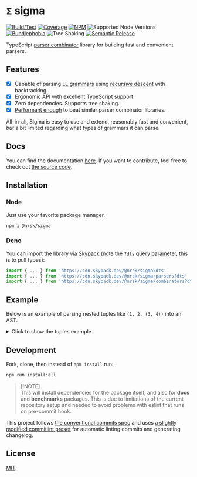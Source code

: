 # `𝝨` sigma

[![Build/Test](https://img.shields.io/github/actions/workflow/status/norskeld/sigma/test.yml?style=flat-square&colorA=22272d&colorB=22272d)](https://github.com/norskeld/sigma/actions 'Build and test workflows')
[![Coverage](https://img.shields.io/coverallsCoverage/github/norskeld/sigma?style=flat-square&colorA=22272d&colorB=22272d)](https://coveralls.io/github/norskeld/sigma 'Test coverage')
[![NPM](https://img.shields.io/npm/v/@nrsk/sigma?style=flat-square&colorA=22272d&colorB=22272d)](https://npm.im/@nrsk/sigma 'This package on NPM')
![Supported Node Versions](https://img.shields.io/node/v/%40nrsk/sigma?style=flat-square&colorA=22272d&colorB=22272d)
[![Bundlephobia](https://img.shields.io/bundlephobia/minzip/@nrsk/sigma?label=minzipped&style=flat-square&colorA=22272d&colorB=22272d)](https://bundlephobia.com/package/@nrsk/sigma)
![Tree Shaking](https://img.shields.io/static/v1?label=tree+shaking&message=✔&style=flat-square&colorA=22272d&colorB=22272d)
[![Semantic Release](https://img.shields.io/static/v1?label=semantic+release&message=✔&style=flat-square&colorA=22272d&colorB=22272d)](https://github.com/semantic-release/semantic-release 'This package uses semantic release to handle releasing, versioning, changelog generation and tagging')

TypeScript [parser combinator][parser-combinator] library for building fast and convenient parsers.

## Features

- [x] Capable of parsing [LL grammars][ll-grammar] using [recursive descent][rd] with backtracking.
- [x] Ergonomic API with excellent TypeScript support.
- [x] Zero dependencies. Supports tree shaking.
- [x] [Performant enough][bench] to beat similar parser combinator libraries.

All-in-all, Sigma is easy to use and extend, reasonably fast and convenient, *but* a bit limited regarding what types of grammars it can parse.

## Docs

You can find the documentation [here][docs]. If you want to contribute, feel free to check out [the source code][docs-source].

## Installation

### Node

Just use your favorite package manager.

```bash
npm i @nrsk/sigma
```

### Deno

You can import the library via [Skypack] (note the `?dts` query parameter, this is to pull types):

```ts
import { ... } from 'https://cdn.skypack.dev/@nrsk/sigma?dts'
import { ... } from 'https://cdn.skypack.dev/@nrsk/sigma/parsers?dts'
import { ... } from 'https://cdn.skypack.dev/@nrsk/sigma/combinators?dts'
```

## Example

Below is an example of parsing nested tuples like `(1, 2, (3, 4))` into an AST.

<details>
<summary>Click to show the tuples example.</summary>

```ts
import { choice, map, optional, sepBy, sequence, takeMid } from '@nrsk/sigma/combinators'
import { defer, integer, run, string, whitespace } from '@nrsk/sigma/parsers'
import type { Span } from '@nrsk/sigma'

/* AST. */

interface NumberNode {
  type: 'number'
  span: Span
  value: number
}

interface ListNode {
  type: 'list'
  span: Span
  value: Array<NumberNode | ListNode>
}

/* Mapping functions to turn parsed string values into AST nodes. */

function toNumber(value: number, span: Span): NumberNode {
  return {
    type: 'number',
    span,
    value
  }
}

function toList(value: Array<NumberNode | ListNode>, span: Span): ListNode {
  return {
    type: 'list',
    span,
    value
  }
}

/* Parsers. */

const OpenParen = string('(')
const CloseParen = string(')')
const Space = optional(whitespace())
const Comma = sequence(Space, string(','), Space)

const TupleNumber = defer<NumberNode>()
const TupleList = defer<ListNode>()

TupleNumber.with(
  map(
    integer(),
    toNumber
  )
)

TupleList.with(
  map(
    takeMid(
      OpenParen,
      sepBy(choice(TupleList, TupleNumber), Comma),
      CloseParen
    ),
    toList
  )
)
```

Then we simply `run` the root parser, feeding it `with` text:

```ts
run(TupleList).with('(1, 2, (3, 4))')
```

And in the end we get the following output with the AST, which can then be manipulated if needed:

```ts
{
  isOk: true,
  span: [ 0, 14 ],
  pos: 14,
  value: {
    type: 'list',
    span: [ 0, 14 ],
    value: [
      { type: 'number', span: [ 1, 2 ], value: 1 },
      { type: 'number', span: [ 4, 5 ], value: 2 },
      {
        type: 'list',
        span: [ 7, 13 ],
        value: [
          { type: 'number', span: [ 8, 9 ], value: 3 },
          { type: 'number', span: [ 11, 12 ], value: 4 }
        ]
      }
    ]
  }
}
```
</details>

## Development

Fork, clone, then instead of `npm install` run:

```sh
npm run install:all
```

> [!NOTE]\
> This will install dependencies for the package itself, and also for **docs** and **benchmarks** packages. This is due to limitations of the current repository setup and needed to avoid problems with eslint that runs on pre-commit hook.

This project follows [the conventional commits spec][cc-spec] and uses [a slightly modified commitlint preset][commitlint-preset] for automatic linting commits and generating changelog.

## License

[MIT](LICENSE).

<!-- Links. -->

[ll-grammar]: https://en.wikipedia.org/wiki/LL_grammar
[rd]: https://en.wikipedia.org/wiki/Recursive_descent_parser
[parser-combinator]: https://en.wikipedia.org/wiki/Parser_combinator
[cfg]: https://en.wikipedia.org/wiki/Context-free_grammar
[docs]: https://sigma.nrsk.dev
[docs-source]: ./docs
[bench]: ./benchmarks
[skypack]: https://skypack.dev
[cc-spec]: https://conventionalcommits.org/en/v1.0.0/#summary
[commitlint-preset]: https://github.com/norskeld/config-conventional

